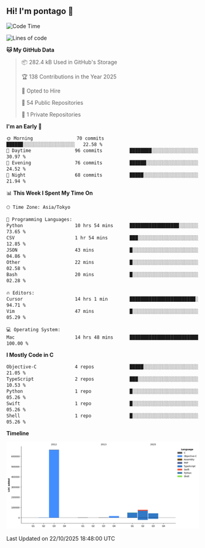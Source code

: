 ## Hi! I'm pontago 👋

<!--START_SECTION:waka-->
![Code Time](http://img.shields.io/badge/Code%20Time-697%20hrs%2031%20mins-blue)

![Lines of code](https://img.shields.io/badge/From%20Hello%20World%20I%27ve%20Written-850.2%20thousand%20lines%20of%20code-blue)

**🐱 My GitHub Data** 

> 📦 282.4 kB Used in GitHub's Storage 
 > 
> 🏆 138 Contributions in the Year 2025
 > 
> 💼 Opted to Hire
 > 
> 📜 54 Public Repositories 
 > 
> 🔑 1 Private Repositories 
 > 
**I'm an Early 🐤** 

```text
🌞 Morning                70 commits          ██████░░░░░░░░░░░░░░░░░░░   22.58 % 
🌆 Daytime                96 commits          ████████░░░░░░░░░░░░░░░░░   30.97 % 
🌃 Evening                76 commits          ██████░░░░░░░░░░░░░░░░░░░   24.52 % 
🌙 Night                  68 commits          █████░░░░░░░░░░░░░░░░░░░░   21.94 % 
```


📊 **This Week I Spent My Time On** 

```text
🕑︎ Time Zone: Asia/Tokyo

💬 Programming Languages: 
Python                   10 hrs 54 mins      ██████████████████░░░░░░░   73.65 % 
CSV                      1 hr 54 mins        ███░░░░░░░░░░░░░░░░░░░░░░   12.85 % 
JSON                     43 mins             █░░░░░░░░░░░░░░░░░░░░░░░░   04.86 % 
Other                    22 mins             █░░░░░░░░░░░░░░░░░░░░░░░░   02.58 % 
Bash                     20 mins             █░░░░░░░░░░░░░░░░░░░░░░░░   02.28 % 

🔥 Editors: 
Cursor                   14 hrs 1 min        ████████████████████████░   94.71 % 
Vim                      47 mins             █░░░░░░░░░░░░░░░░░░░░░░░░   05.29 % 

💻 Operating System: 
Mac                      14 hrs 48 mins      █████████████████████████   100.00 % 
```

**I Mostly Code in C** 

```text
Objective-C              4 repos             █████░░░░░░░░░░░░░░░░░░░░   21.05 % 
TypeScript               2 repos             ███░░░░░░░░░░░░░░░░░░░░░░   10.53 % 
Python                   1 repo              █░░░░░░░░░░░░░░░░░░░░░░░░   05.26 % 
Swift                    1 repo              █░░░░░░░░░░░░░░░░░░░░░░░░   05.26 % 
Shell                    1 repo              █░░░░░░░░░░░░░░░░░░░░░░░░   05.26 % 
```



**Timeline**

![Lines of Code chart](https://raw.githubusercontent.com/pontago/pontago/main/assets/bar_graph.png)


 Last Updated on 22/10/2025 18:48:00 UTC
<!--END_SECTION:waka-->
